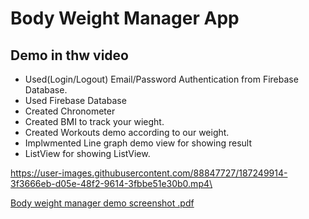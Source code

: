 # Body Weight Manager App 
## Demo in thw video

 - Used(Login/Logout) Email/Password Authentication from Firebase Database.
 - Used Firebase Database
 - Created Chronometer
 - Created BMI to track your wieght.
 - Created Workouts demo according to our weight.
 - Implwmented Line graph demo view for showing result
 - ListView for showing ListView.

https://user-images.githubusercontent.com/88847727/187249914-3f3666eb-d05e-48f2-9614-3fbbe51e30b0.mp4\


[Body weight manager demo screenshot .pdf](https://github.com/vaibhavkr002/Body-Weight-Manager-App/files/9446425/Body.weight.manager.demo.screenshot.pdf)
